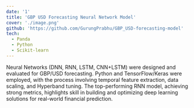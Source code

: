 ```yaml
---
date: '1'
title: 'GBP USD Forecasting Neural Network Model'
cover: './image.png'
github: 'https://github.com/GurungPrabhu/GBP_USD-forecasting-model'
tech:
  - Panda
  - Python
  - Scikit-learn
---
```

Neural Networks (DNN, RNN, LSTM, CNN+LSTM) were designed and evaluated for GBP/USD forecasting. Python and TensorFlow/Keras were employed, with the process involving temporal feature extraction, data scaling, and Hyperband tuning. The top-performing RNN model, achieving strong metrics, highlights skill in building and optimizing deep learning solutions for real-world financial prediction.